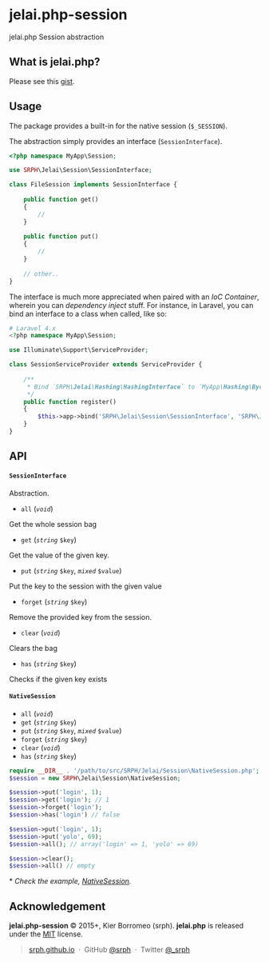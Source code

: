 # jelai.php-session

jelai.php Session abstraction

## What is jelai.php?

Please see this [gist](https://gist.github.com/srph/2e2d51d46dadfdbc38e3).

## Usage

The package provides a built-in for the native session (```$_SESSION```).

The abstraction simply provides an interface (```SessionInterface```).

```php
<?php namespace MyApp\Session;

use SRPH\Jelai\Session\SessionInterface;

class FileSession implements SessionInterface {
	
	public function get()
	{
		//
	}
	
	public function put()
	{
		//
	}
	
	// other..
}
```

The interface is much more appreciated when paired with an *IoC Container*, wherein you can *dependency inject* stuff. For instance, in Laravel, you can bind an interface to a class when called, like so:

```php
# Laravel 4.x
<?php namespace MyApp\Session;

use Illuminate\Support\ServiceProvider;

class SessionServiceProvider extends ServiceProvider {
	
	/**
	 * Bind `SRPH\Jelai\Hashing\HashingInterface` to `MyApp\Hashing\BycryptHasher`
	 */
	public function register()
	{
		$this->app->bind('SRPH\Jelai\Session\SessionInterface', 'SRPH\Jelai\Session\NativeSession');
	}
}
```

## API

#### ```SessionInterface```

Abstraction.

- ```all``` (*```void```*)

Get the whole session bag 

- ```get``` (*```string```* ```$key```)

Get the value of the given key.

- ```put``` (*```string```* ```$key```, *```mixed```* ```$value```) 

Put the key to the session with the given value

- ```forget``` (*```string```* ```$key```)

Remove the provided key from the session.

- ```clear``` (*```void```*)

Clears the bag

- ```has``` (*```string```* ```$key```)

Checks if the given key exists

 
#### ```NativeSession```

- ```all``` (*```void```*)
- ```get``` (*```string```* ```$key```)
- ```put``` (*```string```* ```$key```, *```mixed```* ```$value```) 
- ```forget``` (*```string```* ```$key```)
- ```clear``` (*```void```*)
- ```has``` (*```string```* ```$key```)

```php
require __DIR__ . '/path/to/src/SRPH/Jelai/Session\NativeSession.php';
$session = new SRPH\Jelai\Session\NativeSession;

$session->put('login', 1);
$session->get('login'); // 1
$session->forget('login');
$session->has('login') // false

$session->put('login', 1);
$session->put('yolo', 69);
$session->all(); // array('login' => 1, 'yolo' => 69)

$session->clear();
$session->all() // empty
```

\* *Check the example, [NativeSession](https://github.com/srph/jelai.php-session/blob/master/src/SRPH/Jelai/Session/NativeSession.php).*

## Acknowledgement

**jelai.php-session** © 2015+, Kier Borromeo (srph). **jelai.php** is released under the [MIT](mit-license.org) license.

> [srph.github.io](http://srph.github.io) &nbsp;&middot;&nbsp;
> GitHub [@srph](https://github.com/srph) &nbsp;&middot;&nbsp;
> Twitter [@_srph](https://twitter.com/_srph)
